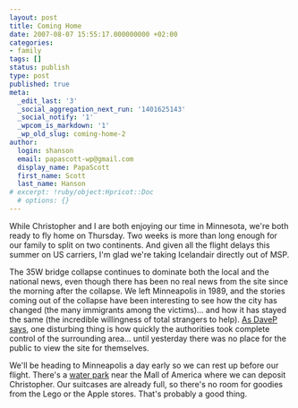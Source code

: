 ```yaml
---
layout: post
title: Coming Home
date: 2007-08-07 15:55:17.000000000 +02:00
categories:
- family
tags: []
status: publish
type: post
published: true
meta:
  _edit_last: '3'
  _social_aggregation_next_run: '1401625143'
  _social_notify: '1'
  _wpcom_is_markdown: '1'
  _wp_old_slug: coming-home-2
author:
  login: shanson
  email: papascott-wp@gmail.com
  display_name: PapaScott
  first_name: Scott
  last_name: Hanson
# excerpt: !ruby/object:Hpricot::Doc
  # options: {}
---
```

<p>While Christopher and I are both enjoying our time in Minnesota, we're both ready to fly home on Thursday. Two weeks is more than long enough for our family to split on two continents. And given all the flight delays this summer on US carriers, I'm glad we're taking Icelandair directly out of MSP.</p>
<p>The 35W bridge collapse continues to dominate both the local and the national news, even though there has been no real news from the site since the morning after the collapse. We left Minneapolis in 1989, and the stories coming out of the collapse have been interesting to see how the city has changed (the many immigrants among the victims)... and how it has stayed the same (the incredible willingness of total strangers to help). <a href="http://davespicks.com/archive/2007/08/03.html">As DaveP says</a>, one disturbing thing is how quickly the authorities took complete control of the surrounding area... until yesterday there was no place for the public to view the site for themselves.</p>
<p>We'll be heading to Minneapolis a day early so we can rest up before our flight. There's a <a href="http://www.waterparkofamerica.com/">water park</a> near the Mall of America where we can deposit Christopher. Our suitcases are already full, so there's no room for goodies from the Lego or the Apple stores. That's probably a good thing.</p>
